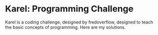 # Karel: Programming Challenge
Karel is a coding challenge, designed by fredoverflow, designed to teach the basic concepts of programming. Here are my solutions.
